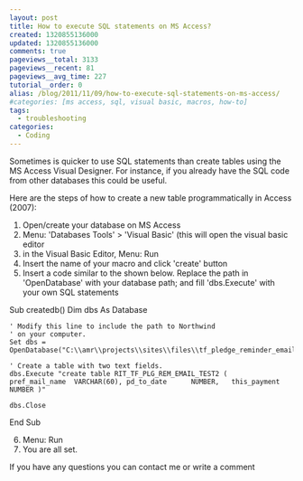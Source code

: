 ```yaml
---
layout: post
title: How to execute SQL statements on MS Access?
created: 1320855136000
updated: 1320855136000
comments: true
pageviews__total: 3133
pageviews__recent: 81
pageviews__avg_time: 227
tutorial__order: 0
alias: /blog/2011/11/09/how-to-execute-sql-statements-on-ms-access/
#categories: [ms access, sql, visual basic, macros, how-to]
tags:
  - troubleshooting
categories:
  - Coding
---
```

Sometimes is quicker to use SQL statements than create tables using the MS Access Visual Designer. For instance, if you already have the SQL code from other databases this could be useful.
<!--More-->

Here are the steps of how to create a new table programmatically in Access (2007):

1. Open/create your database on MS Access
2. Menu: 'Databases Tools' > 'Visual Basic' (this will open the visual basic editor
3. in the Visual Basic Editor, Menu: Run
4. Insert the name of your macro and click 'create' button
5. Insert a code similar to the shown below. Replace the path in 'OpenDatabase' with your database path; and fill 'dbs.Execute' with your own SQL statements



Sub createdb()
    Dim dbs As Database

    ' Modify this line to include the path to Northwind
    ' on your computer.
    Set dbs = OpenDatabase("C:\\amr\\projects\\sites\\files\\tf_pledge_reminder_email.accdb")

    ' Create a table with two text fields.
    dbs.Execute "create table RIT_TF_PLG_REM_EMAIL_TEST2 (   pref_mail_name  VARCHAR(60), pd_to_date      NUMBER,   this_payment    NUMBER )"

    dbs.Close
End Sub

6. Menu: Run
7. You are all set.

If you have any questions you can contact me or write a comment
